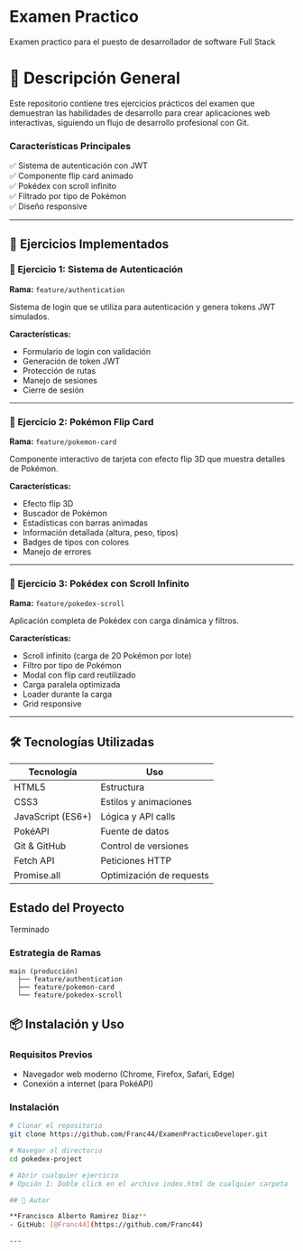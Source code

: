 # Examen Practico

Examen practico para el puesto de desarrollador de software Full Stack 

# 🎯 Descripción General

Este repositorio contiene tres ejercicios prácticos del examen que demuestran las habilidades de desarrollo para crear aplicaciones web interactivas, siguiendo un flujo de desarrollo profesional con Git.

### Características Principales

✅ Sistema de autenticación con JWT  
✅ Componente flip card animado  
✅ Pokédex con scroll infinito  
✅ Filtrado por tipo de Pokémon  
✅ Diseño responsive  

---

## 🚀 Ejercicios Implementados

### 📁 Ejercicio 1: Sistema de Autenticación
**Rama:** `feature/authentication`

Sistema de login que se utiliza para autenticación y genera tokens JWT simulados.

**Características:**
- Formulario de login con validación
- Generación de token JWT
- Protección de rutas
- Manejo de sesiones
- Cierre de sesión

---

### 📁 Ejercicio 2: Pokémon Flip Card
**Rama:** `feature/pokemon-card`

Componente interactivo de tarjeta con efecto flip 3D que muestra detalles de Pokémon.

**Características:**
- Efecto flip 3D
- Buscador de Pokémon
- Estadísticas con barras animadas
- Información detallada (altura, peso, tipos)
- Badges de tipos con colores
- Manejo de errores

---

### 📁 Ejercicio 3: Pokédex con Scroll Infinito
**Rama:** `feature/pokedex-scroll`

Aplicación completa de Pokédex con carga dinámica y filtros.

**Características:**
- Scroll infinito (carga de 20 Pokémon por lote)
- Filtro por tipo de Pokémon
- Modal con flip card reutilizado
- Carga paralela optimizada
- Loader durante la carga
- Grid responsive

---

## 🛠️ Tecnologías Utilizadas

| Tecnología | Uso |
|------------|-----|
| HTML5 | Estructura |
| CSS3 | Estilos y animaciones |
| JavaScript (ES6+) | Lógica y API calls |
| PokéAPI | Fuente de datos |
| Git & GitHub | Control de versiones |
| Fetch API | Peticiones HTTP |
| Promise.all | Optimización de requests |

## Estado del Proyecto
Terminado

### Estrategia de Ramas

```
main (producción)
  ├── feature/authentication
  ├── feature/pokemon-card
  └── feature/pokedex-scroll
```

## 📦 Instalación y Uso

### Requisitos Previos
- Navegador web moderno (Chrome, Firefox, Safari, Edge)
- Conexión a internet (para PokéAPI)

### Instalación

```bash
# Clonar el repositorio
git clone https://github.com/Franc44/ExamenPracticoDeveloper.git

# Navegar al directorio
cd pokedex-project

# Abrir cualquier ejercicio
# Opción 1: Doble click en el archivo index.html de cualquier carpeta

## 👤 Autor

**Francisco Alberto Ramirez Diaz**
- GitHub: [@Franc44](https://github.com/Franc44)

---
